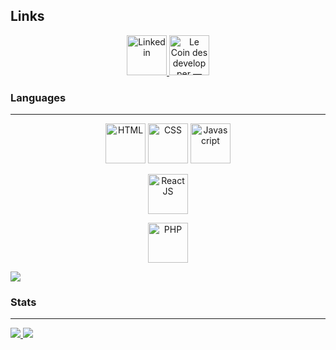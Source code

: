 ## Links
<p align="center">
    <a href="https://www.linkedin.com/in/thomas-bortolato-19134a1a4/">
        <img
            src="https://cdn.discordapp.com/attachments/900396449852973106/920313900589785118/linkedin.png"
            width="64" height="64"
        alt="Linkedin"
        />
    </a>
    <a href="https://discord.gg/kmfdmAzbJq">
        <img
            src="https://cdn.discordapp.com/attachments/900396449852973106/920314394959827014/icons8-nouveau-logo-discord-48.png"
            width="64" height="64"
            alt="Le Coin des developper — Discord d'entre-aide développement"
        />
    </a>
</p>

### Languages
---

<p align="center">
    <img
        src="https://upload.wikimedia.org/wikipedia/commons/thumb/6/61/HTML5_logo_and_wordmark.svg/1200px-HTML5_logo_and_wordmark.svg.png"
        width="64" height="64"
        alt="HTML"
    />
    <img
        src="https://cdn.iconscout.com/icon/free/png-256/css3-8-1175200.png"
        width="64" height="64"
        alt="CSS"
    />
    <img
        src="https://cdn.iconscout.com/icon/free/png-256/javascript-2038874-1720087.png"
        width="64" height="64"
        alt="Javascript"
    />
</p>

<p align="center">
    <img
        src="https://files.readme.io/320345b-React_Logo_256x256.png"
        width="64" height="64"
        alt="React JS"
    />
</p>

<p align="center">
    <img
        src="https://www.grafics.fr/wp-content/uploads/2015/01/php-copyright-avec-les-annees-01.png"
        width="64" height="64"
        alt="PHP"
   />
</p>
<a href="https://github.com/anuraghazra/github-readme-stats">
  <img style="center" src="https://github-readme-stats.vercel.app/api/wakatime?username=thomas370&theme=dark" />
</a>

### Stats
---
<a href="https://github.com/anuraghazra/github-readme-stats">
  <img style="center" src="https://github-readme-stats.vercel.app/api/top-langs/?username=thomas370&theme=dark" />
</a>

<a href="https://github.com/anuraghazra/github-readme-stats">
  <img style="center" src="https://github-readme-stats.vercel.app/api?username=thomas370&theme=dark&show_icons=true" />
</a>
